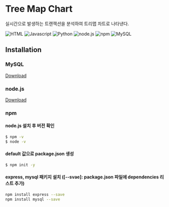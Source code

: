 # Tree Map Chart
실시간으로 발생하는 트랜잭션을 분석하여 트리맵 차트로 나타낸다.



![HTML](https://img.shields.io/badge/-html-red)
![Javascript](https://img.shields.io/badge/-Javascript-yellow)
![Python](https://img.shields.io/badge/-Python-9cf)
![node.js](https://img.shields.io/badge/node.js-v16.13-brightgreen)
![npm](https://img.shields.io/badge/npm-v8.1.0-green)
![MySQL](https://img.shields.io/badge/MySQL-v5.7-blue)




## Installation

### MySQL
[Download](https://downloads.mysql.com/archives/installer/)


### node.js
[Download](https://nodejs.org/en/download/)

### npm

#### node.js 설치 후 버전 확인
```bash
$ npm -v
$ node -v
```

#### default 값으로 package.json 생성
```bash
$ npm init -y
```

#### express, mysql 패키지 설치 ([--svae]: package.json 파일에 dependencies 리스트 추가)
```bash
npm install express --save
npm install mysql --save
```
